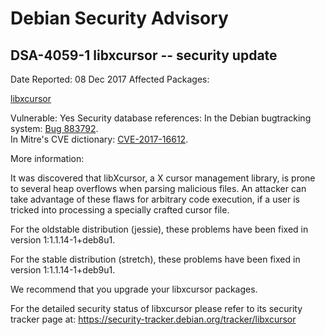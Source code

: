 
Debian Security Advisory
========================


DSA-4059-1 libxcursor -- security update
----------------------------------------



Date Reported:
08 Dec 2017
Affected Packages:

[libxcursor](https://packages.debian.org/src:libxcursor)

Vulnerable:
Yes
Security database references:
In the Debian bugtracking system: [Bug 883792](https://bugs.debian.org/cgi-bin/bugreport.cgi?bug=883792).  
In Mitre's CVE dictionary: [CVE-2017-16612](https://security-tracker.debian.org/tracker/CVE-2017-16612).  

More information:

It was discovered that libXcursor, a X cursor management library, is
prone to several heap overflows when parsing malicious files. An
attacker can take advantage of these flaws for arbitrary code execution,
if a user is tricked into processing a specially crafted cursor file.


For the oldstable distribution (jessie), these problems have been fixed
in version 1:1.1.14-1+deb8u1.


For the stable distribution (stretch), these problems have been fixed in
version 1:1.1.14-1+deb9u1.


We recommend that you upgrade your libxcursor packages.


For the detailed security status of libxcursor please refer to its
security tracker page at:
<https://security-tracker.debian.org/tracker/libxcursor>





